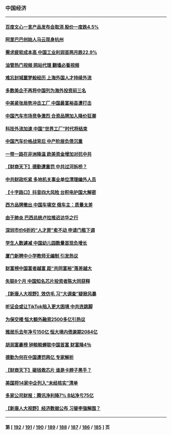 ### 中国经济
---
#### [百度文心一言产品发布会取消 股价一度跌4.5%](../../pages/ncid283/n13959490.md?03272045) 
#### [阿里巴巴创始人马云现身杭州](../../pages/ncid283/n13959442.md?03272045) 
#### [需求疲软成本高 中国工业利润首两月跌22.9%](../../pages/ncid283/n13959410.md?03272045) 
#### [油管热门视频 网站代理 翻墙必看视频](http://138.2.39.72:81/youtube.html?epic-marker?03272045)
#### [难忘封城噩梦般经历 上海外国人才持续外流](../../pages/ncid283/n13959219.md?03272045) 
#### [多数美企不再将中国列为海外投资前三名](../../pages/ncid283/n13959133.md?03272045) 
#### [中美紧张局势冲击工厂 中国最富裕县遭打击](../../pages/ncid283/n13959039.md?03272045) 
#### [中国汽车市场竞争激烈 合资品牌加入降价狂潮](../../pages/ncid283/n13959017.md?03272045) 
#### [科技外流加速 中国“世界工厂”时代将结束](../../pages/ncid283/n13958477.md?03272045) 
#### [中国汽车价格战背后 中产阶层负债沉重](../../pages/ncid283/n13958948.md?03272045) 
#### [一带一路在非洲降温 欧美资金增加对抗中共](../../pages/ncid283/n13958585.md?03272045) 
#### [【财商天下】德勤遭重罚 中共过河拆桥？](../../pages/ncid283/n13958403.md?03272045) 
#### [中共财政吃紧 多地机关事业单位清理编外人员](../../pages/ncid283/n13958480.md?03272045) 
#### [【十字路口】抖音四大风险 台积电护国大解密](../../pages/ncid283/n13958340.md?03272045) 
#### [西方品牌撤出 中国车填空 俄车主：质量太差](../../pages/ncid283/n13958380.md?03272045) 
#### [由于肺炎 巴西总统卢拉推迟访华之行](../../pages/ncid283/n13958414.md?03272045) 
#### [深圳市价6折的“人才房”卖不动 申请门槛下调](../../pages/ncid283/n13958231.md?03272045) 
#### [学生人数遽减 中国幼儿园数量首现负增长](../../pages/ncid283/n13958223.md?03272045) 
#### [厦门新聘中小学教师无编制 引发热议](../../pages/ncid283/n13958226.md?03272045) 
#### [财富榜中国富者越富 距“共同富裕”落差越大](../../pages/ncid283/n13957890.md?03272045) 
#### [失联8个月 中国知名芯片投资者陈大同获释](../../pages/ncid283/n13957871.md?03272045) 
#### [【新唐人大视野】效仿毛 习“大调查”疑掀风暴](../../pages/ncid283/n13957695.md?03272045) 
#### [听证会或让TikTok陷入更大困境 中共连跳脚](../../pages/ncid283/n13957571.md?03272045) 
#### [为保交楼 恒大额外融资2500多亿引热议](../../pages/ncid283/n13957468.md?03272045) 
#### [雅居乐去年净亏150亿 恒大境内债逾期2084亿](../../pages/ncid283/n13957133.md?03272045) 
#### [胡润富豪榜 钟睒睒蝉联中国首富 财富降4％](../../pages/ncid283/n13957396.md?03272045) 
#### [德勤为何在中国遭罚两亿 专家解析](../../pages/ncid283/n13957104.md?03272045) 
#### [【财商天下】砸钱救芯片 谁是卡脖子黑手？](../../pages/ncid283/n13957118.md?03272045) 
#### [美国将14家中企列入“未经核实”清单](../../pages/ncid283/n13956999.md?03272045) 
#### [多家公司财报：腾讯净利降7% B站净亏75亿](../../pages/ncid283/n13957121.md?03272045) 
#### [【新唐人大视野】经济数据公布 习替李强解围？](../../pages/ncid283/n13957008.md?03272045) 

---
#### 第 [ [192](./192.md?03272045) / [191](./191.md?03272045) / [190](./190.md?03272045) / [189](./189.md?03272045) / [188](./188.md?03272045) / [187](./187.md?03272045) / [186](./186.md?03272045) / [185](./185.md?03272045) ] 页
